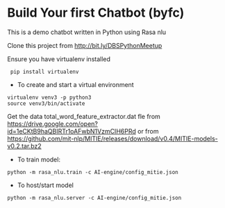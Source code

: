 # Build Your first Chatbot (byfc)
This is a demo chatbot written in Python using Rasa nlu

Clone this project from http://bit.ly/DBSPythonMeetup

Ensure you have virtualenv installed

```
 pip install virtualenv
```
 
 
 * To create and start a virtual environment 
 ```
 virtualenv venv3 -p python3
 source venv3/bin/activate
 ```
 
Get the data total_word_feature_extractor.dat fle from https://drive.google.com/open?id=1eCKtB9haQBIRTr1oAFwbN1VzmCIH6PRd
or from https://github.com/mit-nlp/MITIE/releases/download/v0.4/MITIE-models-v0.2.tar.bz2

 * To train model:
```
python -m rasa_nlu.train -c AI-engine/config_mitie.json
```

 * To host/start model
 ```
python -m rasa_nlu.server -c AI-engine/config_mitie.json
```

